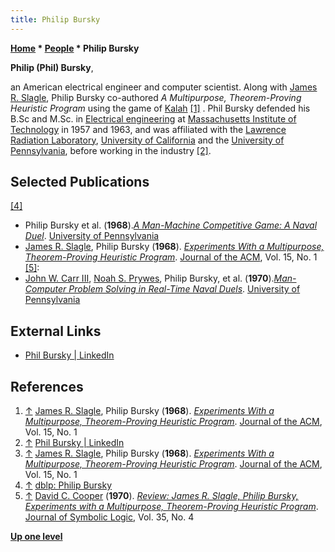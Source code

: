 ```yaml
---
title: Philip Bursky
---
```

**[Home](Home "Home") \* [People](People "People") \* Philip Bursky**


**Philip (Phil) Bursky**,  

an American electrical engineer and computer scientist. 
Along with [James R. Slagle](James_R._Slagle "James R. Slagle"), Philip Bursky co-authored *A Multipurpose, Theorem-Proving Heuristic Program* using the game of [Kalah](Kalah "Kalah") <a id="cite-note-1" href="#cite-ref-1">[1]</a> .
Phil Bursky defended his B.Sc and M.Sc. in [Electrical engineering](https://en.wikipedia.org/wiki/Electrical_engineering) at [Massachusetts Institute of Technology](Massachusetts_Institute_of_Technology "Massachusetts Institute of Technology") in 1957 and 1963, 
and was affiliated with the [Lawrence Radiation Laboratory](Lawrence_Livermore_National_Laboratory "Lawrence Livermore National Laboratory"), [University of California](https://en.wikipedia.org/wiki/University_of_California) and the [University of Pennsylvania](https://en.wikipedia.org/wiki/University_of_Pennsylvania), before working in the industry <a id="cite-note-2" href="#cite-ref-2">[2]</a>. 



## Selected Publications


<a id="cite-note-4" href="#cite-ref-4">[4]</a>



* Philip Bursky et al. (**1968**).*[A Man-Machine Competitive Game: A Naval Duel](https://repository.upenn.edu/cis_reports/797/)*. [University of Pennsylvania](https://en.wikipedia.org/wiki/University_of_Pennsylvania)
* [James R. Slagle](James_R._Slagle "James R. Slagle"), Philip Bursky (**1968**). *[Experiments With a Multipurpose, Theorem-Proving Heuristic Program](https://dl.acm.org/citation.cfm?id=321444)*. [Journal of the ACM](ACM#Journal "ACM"), Vol. 15, No. 1 <a id="cite-note-5" href="#cite-ref-5">[5]</a>:
* [John W. Carr III](Mathematician#JWCarrIII "Mathematician"), [Noah S. Prywes](https://dblp.uni-trier.de/pers/hd/p/Prywes:Noah_S=), Philip Bursky, et al. (**1970**).*[Man-Computer Problem Solving in Real-Time Naval Duels](https://repository.upenn.edu/cis_reports/824/)*. [University of Pennsylvania](https://en.wikipedia.org/wiki/University_of_Pennsylvania)


## External Links


* [Phil Bursky | LinkedIn](https://www.linkedin.com/in/phil-bursky-b41b808/)


## References


1. <a id="cite-ref-1" href="#cite-note-1">↑</a> [James R. Slagle](James_R._Slagle "James R. Slagle"), Philip Bursky (**1968**). *[Experiments With a Multipurpose, Theorem-Proving Heuristic Program](https://dl.acm.org/citation.cfm?id=321444)*. [Journal of the ACM](ACM#Journal "ACM"), Vol. 15, No. 1
2. <a id="cite-ref-2" href="#cite-note-2">↑</a> [Phil Bursky | LinkedIn](https://www.linkedin.com/in/phil-bursky-b41b808/)
3. <a id="cite-ref-3" href="#cite-note-3">↑</a> [James R. Slagle](James_R._Slagle "James R. Slagle"), Philip Bursky (**1968**). *[Experiments With a Multipurpose, Theorem-Proving Heuristic Program](https://dl.acm.org/citation.cfm?id=321444)*. [Journal of the ACM](ACM#Journal "ACM"), Vol. 15, No. 1
4. <a id="cite-ref-4" href="#cite-note-4">↑</a> [dblp: Philip Bursky](https://dblp.org/pers/hd/b/Bursky:Philip)
5. <a id="cite-ref-5" href="#cite-note-5">↑</a> [David C. Cooper](https://www.projecteuclid.org/euclid.jsl/1183735759) (**1970**). *[Review: James R. Slagle, Philip Bursky, Experiments with a Multipurpose, Theorem-Proving Heuristic Program](https://projecteuclid.org/DPubS?service=UI&version=1.0&verb=Display&handle=euclid.jsl/1183737432)*. [Journal of Symbolic Logic](https://en.wikipedia.org/wiki/Journal_of_Symbolic_Logic), Vol. 35, No. 4

**[Up one level](Engines "Engines")**







 
